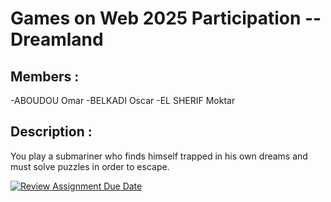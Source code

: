 # Games on Web 2025 Participation -- Dreamland

## Members : 
-ABOUDOU Omar
-BELKADI Oscar
-EL SHERIF Moktar

## Description : 

You play a submariner who finds himself trapped in his own dreams and must solve puzzles in order to escape.


[![Review Assignment Due Date](https://classroom.github.com/assets/deadline-readme-button-22041afd0340ce965d47ae6ef1cefeee28c7c493a6346c4f15d667ab976d596c.svg)](https://classroom.github.com/a/tcwhlYLU)
